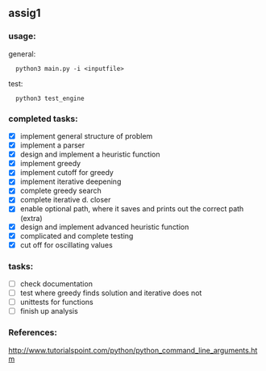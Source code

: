 ## assig1

### usage:
general:
```node
  python3 main.py -i <inputfile>
```
test:
```node
  python3 test_engine
```
### completed tasks:
- [x] implement general structure of problem
- [x] implement a parser
- [x] design and implement a heuristic function
- [x] implement greedy
- [x] implement cutoff for greedy
- [x] implement iterative deepening
- [x] complete greedy search
- [x] complete iterative d. closer
- [x] enable optional path, where it saves and prints out the correct path (extra)
- [x] design and implement advanced heuristic function
- [x] complicated and complete testing
- [x] cut off for oscillating values

### tasks:
- [ ] check documentation
- [ ] test where greedy finds solution and iterative does not
- [ ] unittests for functions
- [ ] finish up analysis

### References:
http://www.tutorialspoint.com/python/python_command_line_arguments.htm
